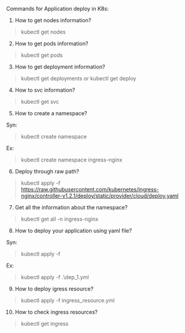 Commands for Application deploy in K8s:
1. How to get nodes information?
 
>kubectl get nodes
 

2. How to get pods information?
 
>kubectl get pods
 
3. How to get deployment information?
 
>kubectl get deployments
or 
>kubectl get deploy
 
4. How to svc information?
 
>kubectl get svc
 
5. How to create a namespace?
 
Syn:
 
>kubectl create namespace <namespace name>
 
Ex:
 
>kubectl create namespace ingress-nginx
 
6. Deploy through raw path?
 
>kubectl apply -f https://raw.githubusercontent.com/kubernetes/ingress-nginx/controller-v1.2.1/deploy/static/provider/cloud/deploy.yaml
 
7. Get all the information about the namespace?
 
>kubectl get all -n ingress-nginx
 
8. How to deploy your application using yaml file?
 
Syn:
 
>kubectl apply -f <path of yaml file>
 
Ex:
 
>kubectl apply -f .\dep_1.yml
 
9. How to deploy igress resource?
 
>kubectl apply -f ingress_resource.yml
 
10. How to check ingress resources?
 
>kubectl get ingress